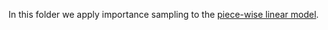In this folder we apply importance sampling to the [piece-wise linear model](https://arxiv.org/pdf/2311.03281.pdf).
